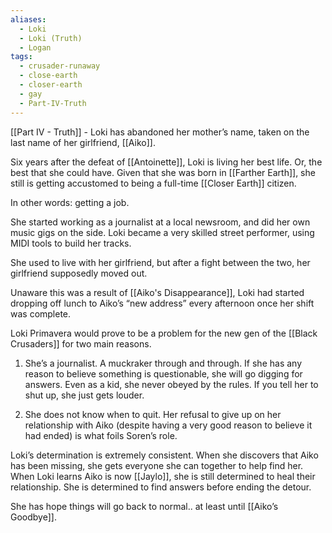 ```yaml
---
aliases:
  - Loki
  - Loki (Truth)
  - Logan
tags:
  - crusader-runaway
  - close-earth
  - closer-earth
  - gay
  - Part-IV-Truth
---
```

[[Part IV - Truth]] - Loki has abandoned her mother’s name, taken on the last name of her girlfriend, [[Aiko]].

Six years after the defeat of [[Antoinette]], Loki is living her best life. Or, the best that she could have. Given that she was born in [[Farther Earth]], she still is getting accustomed to being a full-time [[Closer Earth]] citizen.

In other words: getting a job. 

She started working as a journalist at a local newsroom, and did her own music gigs on the side. Loki became a very skilled street performer, using MIDI tools to build her tracks.

She used to live with her girlfriend, but after a fight between the two, her girlfriend supposedly moved out. 

Unaware this was a result of [[Aiko's Disappearance]], Loki had started dropping off lunch to Aiko’s “new address” every afternoon once her shift was complete. 

Loki Primavera would prove to be a problem for the new gen of the [[Black Crusaders]] for two main reasons. 

1) She’s a journalist. A muckraker through and through. If she has any reason to believe something is questionable, she will go digging for answers. Even as a kid, she never obeyed by the rules. If you tell her to shut up, she just gets louder.

2) She does not know when to quit. Her refusal to give up on her relationship with Aiko (despite having a very good reason to believe it had ended) is what foils Soren’s role. 

Loki’s determination is extremely consistent. When she discovers that Aiko has been missing, she gets everyone she can together to help find her. When Loki learns Aiko is now [[Jaylo]], she is still determined to heal their relationship. She is determined to find answers before ending the detour. 

She has hope things will go back to normal.. at least until [[Aiko’s Goodbye]].

